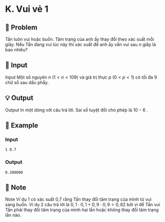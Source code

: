 # K. Vui vẻ 1

## 📖 Problem

Tấn luôn vui hoặc buồn. Tâm trạng của anh ấy thay đổi theo xác suất mỗi giây. Nếu Tấn đang vui lúc này thì xác suất để anh ấy vẫn vui sau
$n$
giây là bao nhiêu?


## 🧩 Input

Input
Một số nguyên
$n$
$(1 <n< 109)$
và giá trị thực
$p$
$(0 <p< 1)$
có tối đa
$9$
chữ số sau dấu phẩy.


## 💡 Output

Output
In một dòng với câu trả lời. Sai số tuyệt đối cho phép là
$10- 6$
.


## 🧠 Example

### Input

```text
1 0.7
```

### Output

```text
0.300000
```



## 📝 Note

Note
Ví dụ
$1$
có xác suất 0,7 rằng Tấn thay đổi tâm trạng của mình từ vui sang buồn.
Ví dụ
$2$
câu trả lời là
$0, 1⋅0, 1 + 0, 9⋅0, 9 = 0, 82$
bởi vì để Tấn vui Tấn phải thay đổi tâm trạng của mình hai lần hoặc không thay đổi tâm trạng lần nào.

